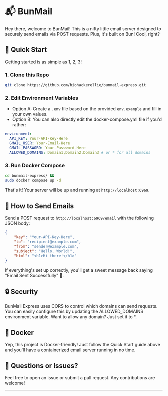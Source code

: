 # 📬 BunMail 

Hey there, welcome to BunMail! This is a nifty little email server designed to securely send emails via POST requests. Plus, it's built on Bun! Cool, right?

## 🚀 Quick Start

Getting started is as simple as 1, 2, 3!

### 1. **Clone this Repo**

```bash
git clone https://github.com/biohackerellie/bunmail-express.git
```

### 2. Edit Environment Variables

- Option A: Create a `.env` file based on the provided `env.example` and fill in your own values.
- Option B: You can also directly edit the docker-compose.yml file if you'd rather:

```yaml
environment:
  API_KEY: Your-API-Key-Here
  GMAIL_USER: Your-Email-Here
  GMAIL_PASSWORD: Your-Password-Here
  ALLOWED_DOMAINS: Domain1,Domain2,Domain3 # or * for all domains
```

### 3. Run Docker Compose

```bash
cd bunmail-express/ &&
sudo docker compose up -d
```

That's it! Your server will be up and running at `http://localhost:6969`.

## 💌 How to Send Emails

Send a POST request to `http://localhost:6969/email` with the following JSON body:

```json
{
	"key": "Your-API-Key-Here",
	"to": "recipient@example.com",
	"from": "sender@example.com",
	"subject": "Hello, World!",
	"html": "<h1>Hi there!</h1>"
}
```

If everything's set up correctly, you'll get a sweet message back saying "Email Sent Successfully" 🎉.

## 🔒 Security

BunMail Express uses CORS to control which domains can send requests. You can easily configure this by updating the ALLOWED_DOMAINS environment variable. Want to allow any domain? Just set it to \*.

## 🐳 Docker

Yep, this project is Docker-friendly! Just follow the Quick Start guide above and you'll have a containerized email server running in no time.

## 🤔 Questions or Issues?

Feel free to open an issue or submit a pull request. Any contributions are welcome!

---
